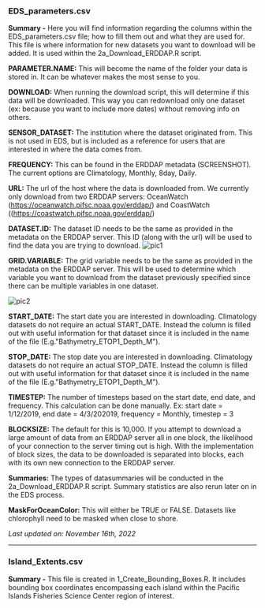 ### EDS_parameters.csv

**Summary -** Here you will find information regarding the columns within the EDS_parameters.csv file; how to fill them out and what they are used for. This file is where information for new datasets you want to download will be added. It is used within the 2a_Download_ERDDAP.R script. 
 
**PARAMETER.NAME:**  This will become the name of the folder your data is stored in. It can be whatever makes the most sense to you.

**DOWNLOAD:** When running the download script, this will determine if this data will be downloaded. This way you can redownload only one dataset (ex: because you want to include more dates) without removing info on others.

**SENSOR_DATASET:** The institution where the dataset originated from. This is not used in EDS, but is included as a reference for users that are interested in where the data comes from.

**FREQUENCY:** This can be found in the ERDDAP metadata (SCREENSHOT). The current options are Climatology, Monthly, 8day, Daily.

**URL:** The url of the host where the data is downloaded from. We currently only download from two ERDDAP servers: OceanWatch (https://oceanwatch.pifsc.noaa.gov/erddap/) and CoastWatch ((https://coastwatch.pifsc.noaa.gov/erddap/)

**DATASET.ID:** The dataset ID needs to be the same as provided in the metadata on the ERDDAP server. This ID (along with the url) will be used to find the data you are trying to download.
![pic1](https://user-images.githubusercontent.com/93793084/202333536-2d2453e9-5e0e-4576-8ae1-9164fe9e377f.PNG)

**GRID.VARIABLE:** The grid variable needs to be the same as provided in the metadata on the ERDDAP server. This will be used to determine which variable you want to download from the dataset previously specified since there can be multiple variables in one dataset.

![pic2](https://user-images.githubusercontent.com/93793084/202334183-30f93721-2f03-45dc-bc6f-7684ac53a4a8.PNG)

**START_DATE:** The start date you are interested in downloading. Climatology datasets do not require an actual START_DATE. Instead the column is filled out with useful information for that dataset since it is included in the name of the file  (E.g."Bathymetry_ETOP1_Depth_M").

**STOP_DATE:**  The stop date you are interested in downloading. Climatology datasets do not require an actual STOP_DATE. Instead the column is filled out with useful information for that dataset since it is included in the name of the file  (E.g."Bathymetry_ETOP1_Depth_M").

**TIMESTEP:** The number of timesteps based on the start date, end date, and frequency. This calculation can be done manually. Ex: start date = 1/12/2019, end date = 4/3/202019, frequency = Monthly, timestep =  3

**BLOCKSIZE:** The default for this is 10,000. If you attempt to download a large amount of data from an ERDDAP server all in one block, the likelihood of your connection to the server timing out is high. With the implementation of block sizes, the data to be downloaded is separated into blocks, each with its own new connection to the ERDDAP server.

**Summaries:** The types of datasummaries will be conducted in the 2a_Download_ERDDAP.R script. Summary statistics are also rerun later on in the EDS process.
 
 **MaskForOceanColor:** This will either be TRUE or FALSE. Datasets like chlorophyll need to be masked when close to shore.

*Last updated on: November 16th, 2022*
 
---
 
### Island_Extents.csv 

**Summary -** This file is created in 1_Create_Bounding_Boxes.R. It includes bounding box coordinates encompassing each island within the Pacific Islands Fisheries Science Center region of interest. 
